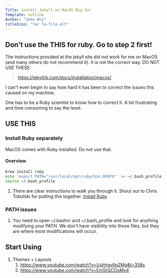 ```yaml
---
Title: install Jekyll on MacOS Big Sur
Template: outline
Author: "John Wry"
titleIcon: "far fa-file-alt"
---
```


## Don't use the THIS for ruby. Go to step 2 first!
The instructions provided at the jekyll site did not work for me  on MacOS (and many others do not recommend it). It is not the correct way. 
DO NOT USE THESE:
>https://jekyllrb.com/docs/installation/macos/

I can't even begin to say how hard it has been to correct the issues this caused on my machine. 

One has to be a Ruby scientist to know how to correct it. A bit frustrating and time consuming to say the least.

## USE THIS
### Install Ruby separately
MacOS comes with Ruby installed. Do not use that. 

#### Overview

```bash
brew install ruby
echo 'export PATH="/usr/local/opt/ruby/bin:$PATH"' >> ~/.bash_profile
source ~/.bash_profile
```

1. There are clear instructions to walk you through it. Shout out to Chris Tobolski for putting this together.  [Install Ruby](https://stackify.com/install-ruby-on-your-mac-everything-you-need-to-get-going/)

### PATH issues

1. You need to open ~/.bashrc and ~/.bash_profile and look for anything modifying your PATH. We don't have visibility into those files, but they are where most modifications will occur.



## Start Using

1. Themes + Layouts
   1. https://www.youtube.com/watch?v=UuHrgv6p2Mg&t=358s
   2. https://www.youtube.com/watch?v=EmSrQCDsMv4



